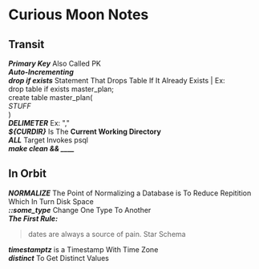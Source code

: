 # Curious Moon Notes

## Transit

***Primary Key*** Also Called PK  
***Auto-Incrementing***  
***drop if exists*** Statement That Drops Table If It Already Exists | Ex:  
drop table if exists master_plan;  
create table master_plan(  
    *STUFF*  
)  
***DELIMETER***  Ex: ","  
***${CURDIR}*** Is The **Current Working Directory**  
***ALL*** Target Invokes psql  
***make clean && ____***  

## In Orbit

***NORMALIZE*** The Point of Normalizing a Database is To Reduce Repitition Which In Turn Disk Space  
***::some_type*** Change One Type To Another  
***The First Rule:***
>dates are always a source of pain.
Star Schema  

***timestamptz*** is a Timestamp With Time Zone  
***distinct*** To Get Distinct Values  

